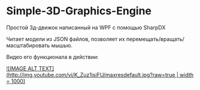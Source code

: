 # Simple-3D-Graphics-Engine
Простой 3д-движок написанный на WPF с помощью SharpDX

Читает модели из JSON файлов, позволяет их перемещать/вращать/масштабировать мышью.

Видео его функционала в действии:

[![IMAGE ALT TEXT](http://img.youtube.com/vi/K_Zuz1isiFU/maxresdefault.jpg?raw=true | width = 1000)](http://www.youtube.com/watch?v=K_Zuz1isiFU "Simple 3D Graphics Engine")

